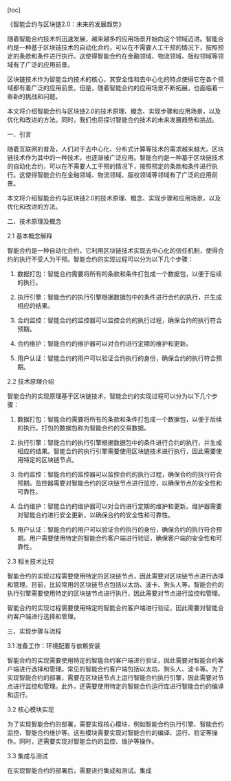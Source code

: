 
[toc]                    
                
                
《智能合约与区块链2.0：未来的发展趋势》

随着智能合约技术的迅速发展，越来越多的应用场景开始向这个领域迈进。智能合约是一种基于区块链技术的自动化合约，可以在不需要人工干预的情况下，按照预定的条款和条件进行执行。这使得智能合约在金融领域、物流领域、版权领域等领域有了广泛的应用前景。

区块链技术作为智能合约技术的核心，其安全性和去中心化的特点使得它在各个领域都有着广泛的应用前景。但是，随着智能合约的应用场景不断拓展，也面临着一些新的挑战和问题。

本文将介绍智能合约与区块链2.0的技术原理、概念、实现步骤和应用场景，以及优化和改进的方法。同时，我们也将探讨智能合约技术的未来发展趋势和挑战。

一、引言

随着互联网的普及，人们对于去中心化、分布式计算等技术的需求越来越大。区块链技术作为其中的一种技术，也逐渐被广泛应用。智能合约是一种基于区块链技术的自动化合约，可以在不需要人工干预的情况下，按照预定的条款和条件进行执行。这使得智能合约在金融领域、物流领域、版权领域等领域有了广泛的应用前景。

本文将介绍智能合约与区块链2.0的技术原理、概念、实现步骤和应用场景，以及优化和改进的方法。

二、技术原理及概念

2.1 基本概念解释

智能合约是一种自动化合约，它利用区块链技术实现去中心化的信任机制，使得合约的执行不受人为干预。智能合约的实现过程可以分为以下几个步骤：

1. 数据打包：智能合约需要将所有的条款和条件打包成一个数据包，以便于后续的执行。

2. 执行引擎：智能合约的执行引擎根据数据包中的条件进行合约的执行，并生成相应的结果。

3. 合约监控：智能合约的监控器可以监控合约的执行过程，确保合约的执行符合预期。

4. 合约维护：智能合约的维护器可以对合约进行定期的维护和更新。

5. 用户认证：智能合约的用户可以验证合约执行的身份，确保合约的执行符合预期。

2.2 技术原理介绍

智能合约的实现原理基于区块链技术，智能合约的实现过程可以分为以下几个步骤：

1. 数据打包：智能合约需要将所有的条款和条件打包成一个数据包，以便于后续的执行。打包的数据包称为智能合约的交易数据。

2. 执行引擎：智能合约的执行引擎根据数据包中的条件进行合约的执行，并生成相应的结果。智能合约的执行引擎需要使用区块链技术进行执行，因此需要使用特定的区块链节点。

3. 合约监控：智能合约的监控器可以监控合约的执行过程，确保合约的执行符合预期。监控器需要对智能合约的区块链节点进行监控，以确保节点的安全性和可靠性。

4. 合约维护：智能合约的维护器可以对合约进行定期的维护和更新。维护器需要对智能合约进行安全更新，以确保合约的安全性和可靠性。

5. 用户认证：智能合约的用户可以验证合约执行的身份，确保合约的执行符合预期。用户需要使用特定的智能合约客户端进行验证，确保客户端的安全性和可靠性。

2.3 相关技术比较

智能合约的实现过程需要使用特定的区块链节点，因此需要对区块链节点进行选择和管理。目前，比较常用的区块链节点包括以太坊、波卡、狗头人等。智能合约的执行引擎需要使用特定的区块链节点进行执行，因此需要对节点进行监控和管理。

智能合约的实现过程需要使用特定的智能合约客户端进行验证，因此需要对智能合约客户端进行选择和管理。

三、实现步骤与流程

3.1 准备工作：环境配置与依赖安装

智能合约的实现需要使用特定的智能合约客户端进行验证，因此需要对智能合约客户端进行选择和管理。常见的智能合约客户端包括以太坊、狗头人、波卡等。为了实现智能合约的部署，需要在区块链节点上运行智能合约执行引擎，因此需要对节点进行监控和管理。此外，还需要使用特定的智能合约运行库进行智能合约的编译和运行。

3.2 核心模块实现

为了实现智能合约的部署，需要实现核心模块，例如智能合约执行引擎、智能合约监控、智能合约维护等。这些模块需要实现对智能合约的编译、运行、验证等操作。同时，还需要实现对智能合约的监控、维护等操作。

3.3 集成与测试

在实现智能合约的部署后，需要进行集成和测试。集成

